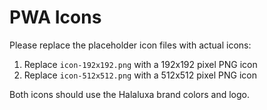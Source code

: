 
# PWA Icons

Please replace the placeholder icon files with actual icons:

1. Replace `icon-192x192.png` with a 192x192 pixel PNG icon
2. Replace `icon-512x512.png` with a 512x512 pixel PNG icon

Both icons should use the Halaluxa brand colors and logo.

